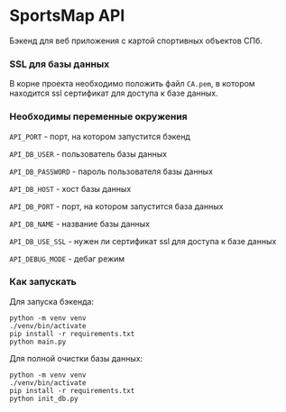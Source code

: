 # SportsMap API

Бэкенд для веб приложения с картой спортивных объектов СПб.

### SSL для базы данных

В корне проекта необходимо положить файл `CA.pem`, в котором
находится ssl сертификат для доступа к базе данных.

### Необходимы переменные окружения
`API_PORT` - порт, на котором запустится бэкенд

`API_DB_USER` - пользователь базы данных

`API_DB_PASSWORD` - пароль пользователя базы данных

`API_DB_HOST` - хост базы данных

`API_DB_PORT` - порт, на котором запустится база данных

`API_DB_NAME` - название базы данных

`API_DB_USE_SSL` - нужен ли сертификат ssl для доступа к базе данных

`API_DEBUG_MODE` - дебаг режим


### Как запускать

Для запуска бэкенда:
```commandline
python -m venv venv
./venv/bin/activate
pip install -r requirements.txt
python main.py
```

Для полной очистки базы данных:
```commandline
python -m venv venv
./venv/bin/activate
pip install -r requirements.txt
python init_db.py
```
